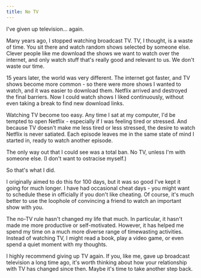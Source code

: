 ```yaml
---
title: No TV
---
```


I've given up television... again.

Many years ago, I stopped watching broadcast TV. TV, I thought, is a waste of time. You sit there and watch random shows selected by someone else. Clever people like me download the shows we want to watch over the internet, and only watch stuff that's really good and relevant to us. We don't waste our time.

15 years later, the world was very different. The internet got faster, and TV shows become more common - so there were more shows I wanted to watch, and it was easier to download them. Netflix arrived and destroyed the final barriers. Now I could watch shows I liked continuously, without even taking a break to find new download links.

Watching TV become too easy. Any time I sat at my computer, I'd be tempted to open Netflix - especially if I was feeling tired or stressed. And because TV doesn't make me less tired or less stressed, the desire to watch Netflix is never satiated. Each episode leaves me in the same state of mind I started in, ready to watch another episode.

The only way out that I could see was a total ban. No TV, unless I'm with someone else. (I don't want to ostracise myself.)

So that's what I did.

I originally aimed to do this for 100 days, but it was so good I've kept it going for much longer. I have had occasional cheat days - you might want to schedule these in officially if you don't like cheating. Of course, it's much better to use the loophole of convincing a friend to watch an important show with you.

The no-TV rule hasn't changed my life that much. In particular, it hasn't made me more productive or self-motivated. However, it has helped me spend my time on a much more diverse range of timewasting activities. Instead of watching TV, I might read a book, play a video game, or even spend a quiet moment with my thoughts.

I highly recommend giving up TV again. If you, like me, gave up broadcast television a long time ago, it's worth thinking about how your relationship with TV has changed since then. Maybe it's time to take another step back.
